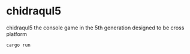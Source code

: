 # chidraqul5

 chidraqul5 the console game in the 5th generation designed to be cross platform 


    cargo run
